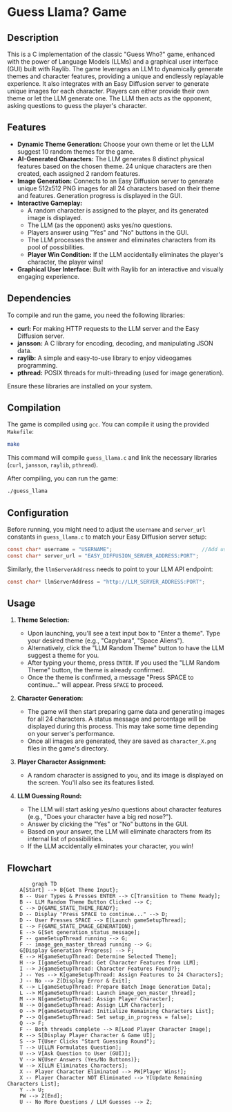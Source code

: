 # Guess Llama? Game

## Description

This is a C implementation of the classic "Guess Who?" game, enhanced with the power of Language Models (LLMs) and a graphical user interface (GUI) built with Raylib. The game leverages an LLM to dynamically generate themes and character features, providing a unique and endlessly replayable experience. It also integrates with an Easy Diffusion server to generate unique images for each character. Players can either provide their own theme or let the LLM generate one. The LLM then acts as the opponent, asking questions to guess the player's character.

## Features

*   **Dynamic Theme Generation:** Choose your own theme or let the LLM suggest 10 random themes for the game.
*   **AI-Generated Characters:** The LLM generates 8 distinct physical features based on the chosen theme. 24 unique characters are then created, each assigned 2 random features.
*   **Image Generation:** Connects to an Easy Diffusion server to generate unique 512x512 PNG images for all 24 characters based on their theme and features. Generation progress is displayed in the GUI.
*   **Interactive Gameplay:**
    *   A random character is assigned to the player, and its generated image is displayed.
    *   The LLM (as the opponent) asks yes/no questions.
    *   Players answer using "Yes" and "No" buttons in the GUI.
    *   The LLM processes the answer and eliminates characters from its pool of possibilities.
    *   **Player Win Condition:** If the LLM accidentally eliminates the player's character, the player wins!
*   **Graphical User Interface:** Built with Raylib for an interactive and visually engaging experience.

## Dependencies

To compile and run the game, you need the following libraries:

*   **curl:** For making HTTP requests to the LLM server and the Easy Diffusion server.
*   **jansson:** A C library for encoding, decoding, and manipulating JSON data.
*   **raylib:** A simple and easy-to-use library to enjoy videogames programming.
*   **pthread:** POSIX threads for multi-threading (used for image generation).

Ensure these libraries are installed on your system.

## Compilation

The game is compiled using `gcc`. You can compile it using the provided `Makefile`:

```bash
make
```

This command will compile `guess_llama.c` and link the necessary libraries (`curl`, `jansson`, `raylib`, `pthread`).

After compiling, you can run the game:

```bash
./guess_llama
```

## Configuration

Before running, you might need to adjust the `username` and `server_url` constants in `guess_llama.c` to match your Easy Diffusion server setup:

```c
const char* username = "USERNAME";                             //Add username Here.
const char* server_url = "EASY_DIFFUSION_SERVER_ADDRESS:PORT";         //Add Easy Diffusion Server:Port here.
```

Similarly, the `llmServerAddress` needs to point to your LLM API endpoint:

```c
const char* llmServerAddress = "http://LLM_SERVER_ADDRESS:PORT";
```

## Usage

1.  **Theme Selection:**
    *   Upon launching, you'll see a text input box to "Enter a theme". Type your desired theme (e.g., "Capybara", "Space Aliens").
    *   Alternatively, click the "LLM Random Theme" button to have the LLM suggest a theme for you.
    *   After typing your theme, press `ENTER`. If you used the "LLM Random Theme" button, the theme is already confirmed.
    *   Once the theme is confirmed, a message "Press SPACE to continue..." will appear. Press `SPACE` to proceed.

2.  **Character Generation:**
    *   The game will then start preparing game data and generating images for all 24 characters. A status message and percentage will be displayed during this process. This may take some time depending on your server's performance.
    *   Once all images are generated, they are saved as `character_X.png` files in the game's directory.

3.  **Player Character Assignment:**
    *   A random character is assigned to you, and its image is displayed on the screen. You'll also see its features listed.

4.  **LLM Guessing Round:**
    *   The LLM will start asking yes/no questions about character features (e.g., "Does your character have a big red nose?").
    *   Answer by clicking the "Yes" or "No" buttons in the GUI.
    *   Based on your answer, the LLM will eliminate characters from its internal list of possibilities.
    *   If the LLM accidentally eliminates your character, you win!

## Flowchart

```mermaid
        graph TD
    A[Start] --> B{Get Theme Input};
    B -- User Types & Presses ENTER --> C[Transition to Theme Ready];
    B -- LLM Random Theme Button Clicked --> C;
    C --> D{GAME_STATE_THEME_READY};
    D -- Display "Press SPACE to continue..." --> D;
    D -- User Presses SPACE --> E[Launch gameSetupThread];
    E --> F{GAME_STATE_IMAGE_GENERATION};
    E --> G[Set generation_status_message];
    F -- gameSetupThread running --> G;
    F -- image_gen_master_thread running --> G;
    G[Display Generation Progress] --> F;
    E --> H[gameSetupThread: Determine Selected Theme];
    H --> I[gameSetupThread: Get Character Features from LLM];
    I --> J{gameSetupThread: Character Features Found?};
    J -- Yes --> K[gameSetupThread: Assign Features to 24 Characters];
    J -- No --> Z[Display Error & Exit];
    K --> L[gameSetupThread: Prepare Batch Image Generation Data];
    L --> M[gameSetupThread: Launch image_gen_master_thread];
    M --> N[gameSetupThread: Assign Player Character];
    N --> O[gameSetupThread: Assign LLM Character];
    O --> P[gameSetupThread: Initialize Remaining Characters List];
    P --> Q[gameSetupThread: Set setup_in_progress = false];
    Q --> F;
    F -- Both threads complete --> R[Load Player Character Image];
    R --> S[Display Player Character & Game UI];
    S --> T{User Clicks "Start Guessing Round"};
    T --> U[LLM Formulates Question];
    U --> V[Ask Question to User (GUI)];
    V --> W{User Answers (Yes/No Buttons)};
    W --> X[LLM Eliminates Characters];
    X -- Player Character Eliminated --> PW[Player Wins!];
    X -- Player Character NOT Eliminated --> Y[Update Remaining Characters List];
    Y --> U;
    PW --> Z[End];
    U -- No More Questions / LLM Guesses --> Z;
